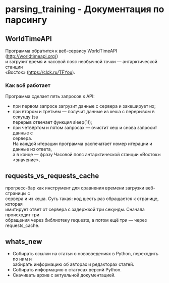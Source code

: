 # parsing_training - Документация по парсингу  

##  WorldTimeAPI  

Программа обратится к веб-сервису WorldTimeAPI (http://worldtimeapi.org/)  
и загрузит время и часовой пояс необычной точки — антарктической станции  
«Восток» (https://clck.ru/TFYou).  

### Как всё работает  

Программа сделает пять запросов к API:  
- при первом запросе загрузит данные с сервера и закеширует их;  
- при втором и третьем — получит данные из кеша с перерывом в секунду (за  
перерыв отвечает функция sleep(1));  
- при четвёртом и пятом запросах — очистит кеш и снова запросит данные с  
сервера.  
На каждой итерации программа распечатает номер итерации и данные из ответа,  
а в конце — фразу Часовой пояс антарктической станции «Восток»:  <значение>.  


## requests_vs_requests_cache

прогресс-бар как инструмент для сравнения времени загрузки веб-страницы с  
сервера и из кеша. Суть такая: код шесть раз обращается к странице, которая  
имитирует ответ от сервера с задержкой три секунды. Сначала происходит три  
обращения через библиотеку requests, а потом ещё три — через requests_cache.  


## whats_new  

- Собирать ссылки на статьи о нововведениях в Python, переходить по ним и  
забирать информацию об авторах и редакторах статей.  
- Собирать информацию о статусах версий Python.  
- Скачивать архив с актуальной документацией.  